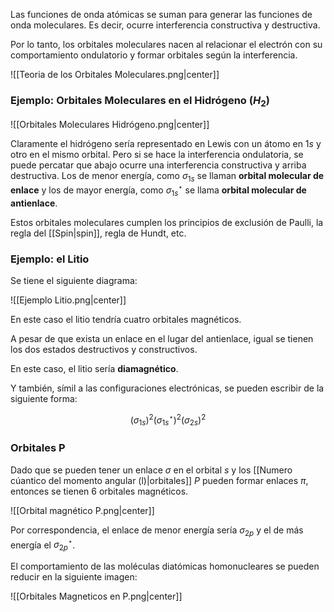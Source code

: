 Las funciones de onda atómicas se suman para generar las funciones de onda moleculares. Es decir, ocurre interferencia constructiva y destructiva. 

Por lo tanto, los orbitales moleculares nacen al relacionar el electrón con su comportamiento ondulatorio y formar orbitales según la interferencia. 

![[Teoria de los Orbitales Moleculares.png|center]]

### Ejemplo: Orbitales Moleculares en el Hidrógeno ($H_2$)

![[Orbitales Moleculares Hidrógeno.png|center]]

Claramente el hidrógeno sería representado en Lewis con un átomo en $1s$ y otro en el mismo orbital. Pero si se hace la interferencia ondulatoria, se puede percatar que abajo ocurre una interferencia constructiva y arriba destructiva. Los de menor energía, como $\sigma_{1s}$ se llaman **orbital molecular de enlace** y los de mayor energía, como $\sigma_{1s}^{\star}$ se llama **orbital molecular de antienlace**. 

Estos orbitales moleculares cumplen los principios de exclusión de Paulli, la regla del [[Spin|spin]], regla de Hundt, etc. 

### Ejemplo: el Litio 

Se tiene el siguiente diagrama: 

![[Ejemplo Litio.png|center]]

En este caso el litio tendría cuatro orbitales magnéticos. 

A pesar de que exista un enlace en el lugar del antienlace, igual se tienen los dos estados destructivos y constructivos. 

En este caso, el litio sería **diamagnético**.

Y también, símil a las configuraciones electrónicas, se pueden escribir de la siguiente forma: 

$$(\sigma_{1s})^2(\sigma_{1s}^{\star})^2(\sigma_{2s})^2$$ 

### Orbitales P

Dado que se pueden tener un enlace $\sigma$ en el orbital $s$ y los [[Numero cúantico del momento angular (l)|orbitales]] $P$ pueden formar enlaces $\pi$, entonces se tienen 6 orbitales magnéticos. 

![[Orbital magnético P.png|center]]


Por correspondencia, el enlace de menor energía sería $\sigma_{2p}$ y el de más energía el $\sigma_{2p}^{\star}$. 

El comportamiento de las moléculas diatómicas homonucleares se pueden reducir en la siguiente imagen: 

![[Orbitales Magneticos en P.png|center]]